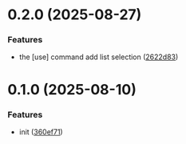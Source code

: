 # 0.2.0 (2025-08-27)

### Features

- the [use] command add list selection ([2622d83](https://github.com/vainjs/claude-code-env/commit/2622d8375f20f57b56305d8db9ab943d1c94966b))

# 0.1.0 (2025-08-10)

### Features

- init ([360ef71](https://github.com/vainjs/claude-code-env/commit/360ef71db3d282371261bbd7a3953c8d4aeddbea))
